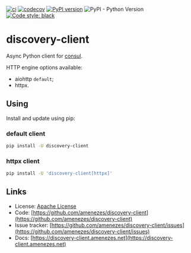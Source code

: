 [![ci](https://github.com/amenezes/discovery-client/workflows/ci/badge.svg)](https://github.com/amenezes/discovery-client/actions)
[![codecov](https://codecov.io/gh/amenezes/discovery-client/branch/master/graph/badge.svg)](https://codecov.io/gh/amenezes/discovery-client)
[![PyPI version](https://badge.fury.io/py/discovery-client.svg)](https://badge.fury.io/py/discovery-client)
![PyPI - Python Version](https://img.shields.io/pypi/pyversions/discovery-client)
[![Code style: black](https://img.shields.io/badge/code%20style-black-000000.svg)](https://github.com/psf/black)

# discovery-client

Async Python client for [consul](https://consul.io).

HTTP engine options available:

- aiohttp `default`;
- httpx.

## Using

Install and update using pip:

### default client

````bash
pip install -U discovery-client
````

### httpx client

````bash
pip install -U 'discovery-client[httpx]'
````

## Links

- License: [Apache License](https://choosealicense.com/licenses/apache-2.0/)
- Code: [https://github.com/amenezes/discovery-client](https://github.com/amenezes/discovery-client)
- Issue tracker: [https://github.com/amenezes/discovery-client/issues](https://github.com/amenezes/discovery-client/issues)
- Docs: [https://discovery-client.amenezes.net](https://discovery-client.amenezes.net)

